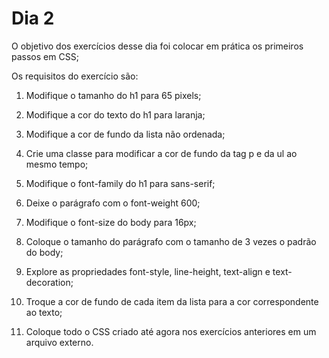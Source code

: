 # Dia 2

O objetivo dos exercícios desse dia foi colocar em prática os primeiros passos em CSS;

Os requisitos do exercício são:

1. Modifique o tamanho do h1 para 65 pixels;

2. Modifique a cor do texto do h1 para laranja;

3. Modifique a cor de fundo da lista não ordenada;

4. Crie uma classe para modificar a cor de fundo da tag p e da ul ao mesmo tempo;

5. Modifique o font-family do h1 para sans-serif;

6. Deixe o parágrafo com o font-weight 600;

7. Modifique o font-size do body para 16px;

8. Coloque o tamanho do parágrafo com o tamanho de 3 vezes o padrão do body;

9. Explore as propriedades font-style, line-height, text-align e text-decoration;

10. Troque a cor de fundo de cada item da lista para a cor correspondente ao texto;

11. Coloque todo o CSS criado até agora nos exercícios anteriores em um arquivo externo.
